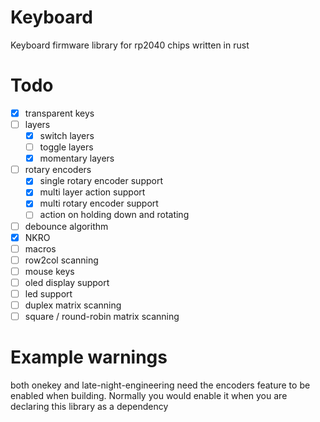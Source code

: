 # Keyboard
Keyboard firmware library for rp2040 chips written in rust 

# Todo
- [x] transparent keys
- [ ] layers
    - [x] switch layers
    - [ ] toggle layers
    - [x] momentary layers
- [ ] rotary encoders
    - [x] single rotary encoder support
    - [x] multi layer action support
    - [x] multi rotary encoder support
    - [ ] action on holding down and rotating
- [ ] debounce algorithm
- [x] NKRO
- [ ] macros
- [ ] row2col scanning
- [ ] mouse keys
- [ ] oled display support
- [ ] led support
- [ ] duplex matrix scanning
- [ ] square / round-robin matrix scanning

# Example warnings
both onekey and late-night-engineering need the encoders feature to be enabled when building.
Normally you would enable it when you are declaring this library as a dependency
